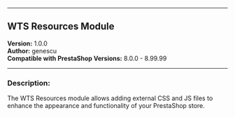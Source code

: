 
---
## WTS Resources Module
**Version:** 1.0.0  
**Author:** genescu  
**Compatible with PrestaShop Versions:** 8.0.0 - 8.99.99  

---

### Description:
The WTS Resources module allows adding external CSS and JS files to enhance the appearance and functionality of your PrestaShop store.


